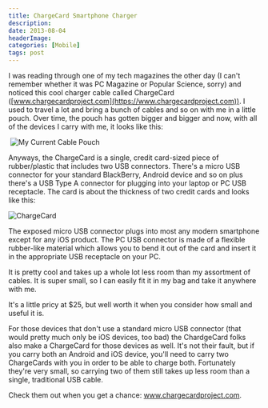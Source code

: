 ```yaml
---
title: ChargeCard Smartphone Charger
description: 
date: 2013-08-04
headerImage: 
categories: [Mobile]
tags: post
---
```


I was reading through one of my tech magazines the other day (I can't remember whether it was PC Magazine or Popular Science, sorry) and noticed this cool charger cable called ChargeCard ([www.chargecardproject.com](https://www.chargecardproject.com)). I used to travel a lot and bring a bunch of cables and so on with me in a little pouch. Over time, the pouch has gotten bigger and bigger and now, with all of the devices I carry with me, it looks like this:

 ![My Current Cable Pouch](/images/2013/chargecard1.png "My Current Cable Pouch")

Anyways, the ChargeCard is a single, credit card-sized piece of rubber/plastic that includes two USB connectors. There's a micro USB connector for your standard BlackBerry, Android device and so on plus there's a USB Type A connector for plugging into your laptop or PC USB receptacle. The card is about the thickness of two credit cards and looks like this:

![ChargeCard](/images/2013/chargecard2.png "ChargeCard") 

The exposed micro USB connector plugs into most any modern smartphone except for any iOS product. The PC USB connector is made of a flexible rubber-like material which allows you to bend it out of the card and insert it in the appropriate USB receptacle on your PC.

It is pretty cool and takes up a whole lot less room than my assortment of cables. It is super small, so I can easily fit it in my bag and take it anywhere with me.

It's a little pricy at $25, but well worth it when you consider how small and useful it is.

For those devices that don't use a standard micro USB connector (that would pretty much only be iOS devices, too bad) the ChardgeCard folks also make a ChargeCard for those devices as well. It's not their fault, but if you carry both an Android and iOS device, you'll need to carry two ChargeCards with you in order to be able to charge both. Fortunately they're very small, so carrying two of them still takes up less room than a single, traditional USB cable.

Check them out when you get a chance: www.chargecardproject.com.